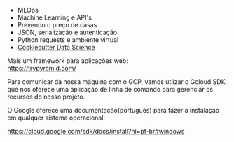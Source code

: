 
- MLOps
- Machine Learning e API's
- Prevendo o preço de casas
- JSON, serialização e autenticação
- Python requests e ambiente virtual
- [Cookiecutter Data Science](https://drivendata.github.io/cookiecutter-data-science/)

Mais um framework para aplicações web:\
https://trypyramid.com/

Para comunicar da nossa máquina com o GCP, vamos utiizar o Gcloud SDK, que nos oferece uma aplicação de linha de comando para gerenciar os recursos do nosso projeto.

O Google oferece uma documentação(português) para fazer a instalação em qualquer sistema operacional:

https://cloud.google.com/sdk/docs/install?hl=pt-br#windows
